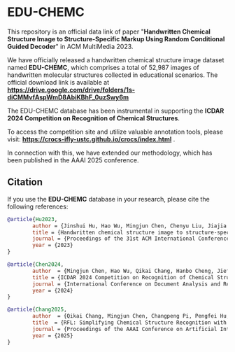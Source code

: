 # EDU-CHEMC
This repository is an official data link of paper "**Handwritten Chemical Structure Image to Structure-Specific Markup Using Random Conditional Guided Decoder**" in ACM MultiMedia 2023. 

We have officially released a handwritten chemical structure image dataset named **EDU-CHEMC**, which comprises a total of 52,987 images of handwritten molecular structures collected in educational scenarios. The official download link is available at **https://drive.google.com/drive/folders/1s-diCMMvfAspWmD8AbiKBhF_0uzSwy6m**

The EDU-CHEMC database has been instrumental in supporting the **ICDAR 2024 Competition on Recognition of Chemical Structures**.

To access the competition site and utilize valuable annotation tools, please visit: **https://crocs-ifly-ustc.github.io/crocs/index.html** .

In connection with this, we have extended our methodology, which has been published in the AAAI 2025 conference.

## Citation

If you use the **EDU-CHEMC** database in your research, please cite the following references:

```bibtex
@article{Hu2023,  
        author = {Jinshui Hu, Hao Wu, Mingjun Chen, Chenyu Liu, Jiajia Wu, Shi Yin, Baocai Yin, Bing Yin, Cong Liu, Jun Du, Lirong Dai},  
        title = {Handwritten chemical structure image to structure-specific markup using random conditional guided decoder},  
        journal = {Proceedings of the 31st ACM International Conference on Multimedia},  
        year = {2023}
}  

@article{Chen2024,  
        author  = {Mingjun Chen, Hao Wu, Qikai Chang, Hanbo Cheng, Jiefeng Ma, Pengfei Hu, Zhenrong Zhang, Chenyu Liu, Changpeng Pi, Jinshui Hu, Baocai Yin, Bing Yin, Cong Liu, Jun Du},  
        title = {ICDAR 2024 Competition on Recognition of Chemical Structures},  
        journal = {International Conference on Document Analysis and Recognition},  
        year = {2024}
}  

@article{Chang2025,  
        author  = {Qikai Chang, Mingjun Chen, Changpeng Pi, Pengfei Hu, Zhenrong Zhang, Jiefeng Ma, Jun Du, Baocai Yin, Jinshui Hu},  
        title  = {RFL: Simplifying Chemical Structure Recognition with Ring-Free Language},  
        journal = {Proceedings of the AAAI Conference on Artificial Intelligence},  
        year = {2025}
}  
